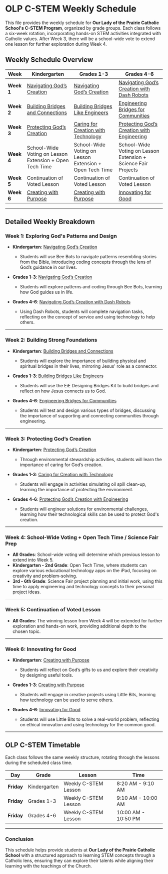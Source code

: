 # OLP C-STEM Weekly Schedule

This file provides the weekly schedule for **Our Lady of the Prairie Catholic School's C-STEM Program**, organized by grade groups. Each class follows a six-week rotation, incorporating hands-on STEM activities integrated with Catholic values. After Week 3, there will be a school-wide vote to extend one lesson for further exploration during Week 4.

## Weekly Schedule Overview

| **Week**     | **Kindergarten**                            | **Grades 1-3**                                   | **Grades 4-6**                                   |
|--------------|---------------------------------------------|--------------------------------------------------|--------------------------------------------------|
| **Week 1**   | [Navigating God’s Creation](../LessonPlans/Kindergarten/Navigating%20God's%20Creation.md) | [Navigating God’s Creation](../LessonPlans/Grades1-3/Navigating%20God's%20Creation.md) | [Navigating God’s Creation with Dash Robots](../LessonPlans/Grades4-6/Navigating%20God's%20Creation%20with%20Dash%20Robots.md) |
| **Week 2**   | [Building Bridges and Connections](../LessonPlans/Kindergarten/Building%20Bridges%20and%20Connections.md) | [Building Bridges Like Engineers](../LessonPlans/Grades1-3/Building%20Bridges%20Like%20Engineers.md) | [Engineering Bridges for Communities](../LessonPlans/Grades4-6/Engineering%20Bridges%20for%20Communities.md) |
| **Week 3**   | [Protecting God’s Creation](../LessonPlans/Kindergarten/Protecting%20God's%20Creation.md) | [Caring for Creation with Technology](../LessonPlans/Grades1-3/Caring%20for%20Creation%20with%20Technology.md) | [Protecting God’s Creation with Engineering](../LessonPlans/Grades4-6/Protecting%20God's%20Creation%20with%20Engineering.md) |
| **Week 4**   | School-Wide Voting on Lesson Extension + Open Tech Time | School-Wide Voting on Lesson Extension + Open Tech Time | School-Wide Voting on Lesson Extension + Science Fair Projects |
| **Week 5**   | Continuation of Voted Lesson | Continuation of Voted Lesson | Continuation of Voted Lesson |
| **Week 6**   | [Creating with Purpose](../LessonPlans/Kindergarten/Creating%20with%20Purpose.md) | [Creating with Purpose](../LessonPlans/Grades1-3/Creating%20with%20Purpose.md) | [Innovating for Good](../LessonPlans/Grades4-6/Innovating%20for%20Good.md) |

---

## Detailed Weekly Breakdown

### Week 1: Exploring God's Patterns and Design
- **Kindergarten**: [Navigating God’s Creation](../LessonPlans/Kindergarten/Navigating%20God's%20Creation.md)
  - Students will use Bee Bots to navigate patterns resembling stories from the Bible, introducing coding concepts through the lens of God’s guidance in our lives.
  
- **Grades 1-3**: [Navigating God’s Creation](../LessonPlans/Grades1-3/Navigating%20God's%20Creation.md)
  - Students will explore patterns and coding through Bee Bots, learning how God guides us in life.

- **Grades 4-6**: [Navigating God’s Creation with Dash Robots](../LessonPlans/Grades4-6/Navigating%20God's%20Creation%20with%20Dash%20Robots.md)
  - Using Dash Robots, students will complete navigation tasks, reflecting on the concept of service and using technology to help others.

---

### Week 2: Building Strong Foundations
- **Kindergarten**: [Building Bridges and Connections](../LessonPlans/Kindergarten/Building%20Bridges%20and%20Connections.md)
  - Students will explore the importance of building physical and spiritual bridges in their lives, mirroring Jesus' role as a connector.

- **Grades 1-3**: [Building Bridges Like Engineers](../LessonPlans/Grades1-3/Building%20Bridges%20Like%20Engineers.md)
  - Students will use the EiE Designing Bridges Kit to build bridges and reflect on how Jesus connects us to God.

- **Grades 4-6**: [Engineering Bridges for Communities](../LessonPlans/Grades4-6/Engineering%20Bridges%20for%20Communities.md)
  - Students will test and design various types of bridges, discussing the importance of supporting and connecting communities through engineering.

---

### Week 3: Protecting God’s Creation
- **Kindergarten**: [Protecting God’s Creation](../LessonPlans/Kindergarten/Protecting%20God's%20Creation.md)
  - Through environmental stewardship activities, students will learn the importance of caring for God’s creation.

- **Grades 1-3**: [Caring for Creation with Technology](../LessonPlans/Grades1-3/Caring%20for%20Creation%20with%20Technology.md)
  - Students will engage in activities simulating oil spill clean-up, learning the importance of protecting the environment.

- **Grades 4-6**: [Protecting God’s Creation with Engineering](../LessonPlans/Grades4-6/Protecting%20God's%20Creation%20with%20Engineering.md)
  - Students will engineer solutions for environmental challenges, learning how their technological skills can be used to protect God's creation.

---

### Week 4: School-Wide Voting + Open Tech Time / Science Fair Prep
- **All Grades**: School-wide voting will determine which previous lesson to extend into Week 5. 
- **Kindergarten - 2nd Grade**: Open Tech Time, where students can explore various educational technology apps on the iPad, focusing on creativity and problem-solving.
- **3rd - 6th Grade**: Science Fair project planning and initial work, using this time to apply engineering and technology concepts to their personal project ideas.

---

### Week 5: Continuation of Voted Lesson
- **All Grades**: The winning lesson from Week 4 will be extended for further exploration and hands-on work, providing additional depth to the chosen topic.

---

### Week 6: Innovating for Good
- **Kindergarten**: [Creating with Purpose](../LessonPlans/Kindergarten/Creating%20with%20Purpose.md)
  - Students will reflect on God’s gifts to us and explore their creativity by designing useful tools.

- **Grades 1-3**: [Creating with Purpose](../LessonPlans/Grades1-3/Creating%20with%20Purpose.md)
  - Students will engage in creative projects using Little Bits, learning how technology can be used to serve others.

- **Grades 4-6**: [Innovating for Good](../LessonPlans/Grades4-6/Innovating%20for%20Good.md)
  - Students will use Little Bits to solve a real-world problem, reflecting on ethical innovation and using technology for the common good.

---

## OLP C-STEM Timetable

Each class follows the same weekly structure, rotating through the lessons during the scheduled class time. 

| **Day**       | **Grade**     | **Lesson**                                | **Time**      |
|---------------|---------------|-------------------------------------------|---------------|
| **Friday**    | Kindergarten    | Weekly C-STEM Lesson                      | 8:20 AM - 9:10 AM |
| **Friday**   | Grades 1-3    | Weekly C-STEM Lesson                      | 9:10 AM - 10:00 AM |
| **Friday** | Grades 4-6     | Weekly C-STEM Lesson                      | 10:00 AM - 10:50 PM |

---

### Conclusion

This schedule helps provide students at **Our Lady of the Prairie Catholic School** with a structured approach to learning STEM concepts through a Catholic lens, ensuring they can explore their talents while aligning their learning with the teachings of the Church.
